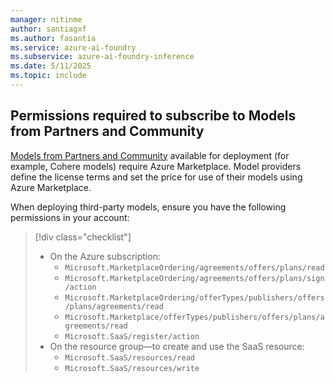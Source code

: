 ```yaml
---
manager: nitinme
author: santiagxf
ms.author: fasantia 
ms.service: azure-ai-foundry
ms.subservice: azure-ai-foundry-inference
ms.date: 5/11/2025
ms.topic: include
---
```


## Permissions required to subscribe to Models from Partners and Community

[Models from Partners and Community](../../concepts/models.md#models-from-partners-and-community) available for deployment (for example, Cohere models) require Azure Marketplace. Model providers define the license terms and set the price for use of their models using Azure Marketplace.

When deploying third-party models, ensure you have the following permissions in your account:

> [!div class="checklist"]
> * On the Azure subscription:
>   * `Microsoft.MarketplaceOrdering/agreements/offers/plans/read`
>   * `Microsoft.MarketplaceOrdering/agreements/offers/plans/sign/action`
>   * `Microsoft.MarketplaceOrdering/offerTypes/publishers/offers/plans/agreements/read`
>   * `Microsoft.Marketplace/offerTypes/publishers/offers/plans/agreements/read`
>   * `Microsoft.SaaS/register/action`
> * On the resource group—to create and use the SaaS resource:
>   * `Microsoft.SaaS/resources/read`
>   * `Microsoft.SaaS/resources/write`